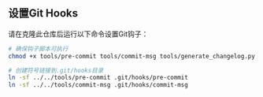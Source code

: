 ## 设置Git Hooks

请在克隆此仓库后运行以下命令设置Git钩子：

```bash
# 确保钩子脚本可执行
chmod +x tools/pre-commit tools/commit-msg tools/generate_changelog.py tools/version-bump

# 创建符号链接到.git/hooks目录
ln -sf ../../tools/pre-commit .git/hooks/pre-commit
ln -sf ../../tools/commit-msg .git/hooks/commit-msg
```
